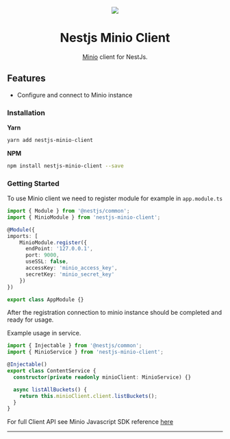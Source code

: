 <p align="center"><img src="https://avatars1.githubusercontent.com/u/43827489?s=400&u=45ac0ac47d40b6d8f277c96bdf00244c10508aef&v=4"/></p>
<p align="center">
</p>
<h1 align="center">Nestjs Minio Client</h1>

<p align="center"><a href="https://min.io">Minio</a> client for NestJs.</p>

## Features

- Configure and connect to Minio instance

### Installation

**Yarn**

```bash
yarn add nestjs-minio-client
```

**NPM**

```bash
npm install nestjs-minio-client --save
```

### Getting Started

To use Minio client we need to register module for example in `app.module.ts`

```ts
import { Module } from '@nestjs/common';
import { MinioModule } from 'nestjs-minio-client';

@Module({
imports: [
    MinioModule.register({
      endPoint: '127.0.0.1',
      port: 9000,
      useSSL: false,
      accessKey: 'minio_access_key',
      secretKey: 'minio_secret_key'
    })
})

export class AppModule {}
```

After the registration connection to minio instance should be completed and ready for usage.

Example usage in service.

```ts
import { Injectable } from '@nestjs/common';
import { MinioService } from 'nestjs-minio-client';

@Injectable()
export class ContentService {
  constructor(private readonly minioClient: MinioService) {}

  async listAllBuckets() {
    return this.minioClient.client.listBuckets();
  }
}
```

For full Client API see Minio Javascript SDK reference [here](https://docs.min.io/docs/javascript-client-api-reference.html)

---

